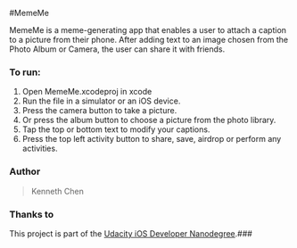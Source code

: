 #MemeMe

MemeMe is a meme-generating app that enables a user to attach a caption to a picture from their phone. After adding text to an image chosen from the Photo Album or Camera, the user can share it with friends.

### To run:
1. Open MemeMe.xcodeproj in xcode
2. Run the file in a simulator or an iOS device.
3. Press the camera button to take a picture.
4. Or press the album button to choose a picture from the photo library.
5. Tap the top or bottom text to modify your captions.
6. Press the top left activity button to share, save, airdrop or perform any activities.

### Author
> Kenneth Chen

### Thanks to
This project is part of the [Udacity iOS Developer Nanodegree](https://classroom.udacity.com/nanodegrees/nd003/syllabus).###
